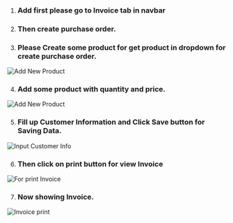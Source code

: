 1. ###  Add first please go to Invoice tab in navbar
2. ### Then create purchase order.
  
3. ### Please Create some product for get product in dropdown for create purchase order.
![Add New Product](https://user-images.githubusercontent.com/91613386/174318056-0cbb2188-2666-499b-be36-c9e5f17f2199.PNG)

4. ### Add some product with quantity and price.
![Add New Product](https://user-images.githubusercontent.com/91613386/174318390-67cee369-c541-4ab4-8c0e-3cfb16060575.PNG)

5. ### Fill up Customer Information and Click Save button for Saving Data.
![Input Customer Info](https://user-images.githubusercontent.com/91613386/174319187-bfe0a4b0-0534-453e-b675-be835828a1e2.PNG)

6. ### Then click on print button for view Invoice
![For print Invoice](https://user-images.githubusercontent.com/91613386/174319443-2544dac6-4db8-480d-96c1-a149127cef86.PNG)

7. ### Now showing Invoice.
![Invoice print](https://user-images.githubusercontent.com/91613386/174319583-f82f3113-c3c8-4057-be11-e2768aab4854.PNG)
